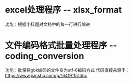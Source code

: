 # excel处理程序 -- xlsx_format
功能：根据小标题对文档中的每一行进行缩进

# 文件编码格式批量处理程序 -- coding_conversion
功能：批量将gbk编码的文件变为utf-8编码方式
代码直接来源于：https://www.jianshu.com/p/164f91f51dbc
